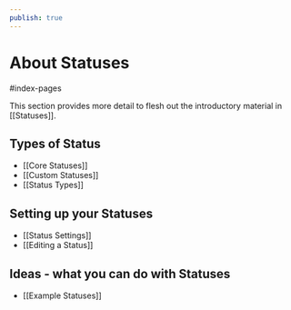 ```yaml
---
publish: true
---
```


# About Statuses

<span class="related-pages">#index-pages</span>

This section provides more detail to flesh out the introductory material in [[Statuses]].

## Types of Status

- [[Core Statuses]]
- [[Custom Statuses]]
- [[Status Types]]

## Setting up your Statuses

- [[Status Settings]]
- [[Editing a Status]]

## Ideas - what you can do with Statuses

- [[Example Statuses]]
